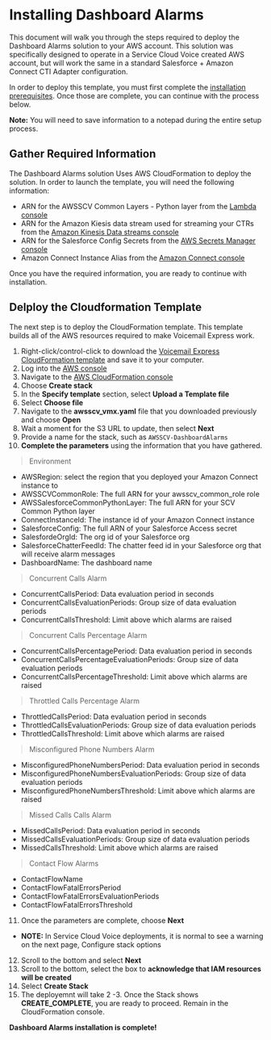 # Installing Dashboard Alarms
This document will walk you through the steps required to deploy the Dashboard Alarms solution to your AWS account. This solution was specifically designed to operate in a Service Cloud Voice created AWS account, but will work the same in a standard Salesforce + Amazon Connect CTI Adapter configuration.

In order to deploy this template, you must first complete the [installation prerequisites](dashboard_alarms_prerequisites.md). Once those are complete, you can continue with the process below.

**Note:** You will need to save information to a notepad during the entire setup process.

## Gather Required Information
The Dashboard Alarms solution Uses AWS CloudFormation to deploy the solution. In order to launch the template, you will need the following information:
- ARN for the AWSSCV Common Layers - Python layer from the [Lambda console](https://console.aws.amazon.com/lambda/home)
- ARN for the Amazon Kiesis data stream used for streaming your CTRs from the [Amazon Kinesis Data streams console](https://console.aws.amazon.com/kinesis/home)
- ARN for the Salesforce Config Secrets from the [AWS Secrets Manager console](https://console.aws.amazon.com/secretsmanager/home)
- Amazon Connect Instance Alias from the [Amazon Connect console](https://console.aws.amazon.com/connect/home)

Once you have the required information, you are ready to continue with installation.

## Delploy the Cloudformation Template
The next step is to deploy the CloudFormation template. This template builds all of the AWS resources required to make Voicemail Express work.
1. Right-click/control-click to download the [Voicemail Express CloudFormation template](https://raw.githubusercontent.com/amazon-connect/amazon-connect-salesforce-scv/master/Solutions/AWSSCV-DashboardAlarms/CloudFormation/awsscv_connect_dashboard_alarms.yaml) and save it to your computer. 
2. Log into the [AWS console](https://console.aws.amazon.com/console/home)
3. Navigate to the [AWS CloudFormation console](https://console.aws.amazon.com/cloudformation/home)
4. Choose **Create stack**
5. In the **Specify template** section, select **Upload a Template file**
6. Select **Choose file**
7. Navigate to the **awsscv_vmx.yaml** file that you downloaded previously and choose **Open**
8. Wait a moment for the S3 URL to update, then select **Next**
9. Provide a name for the stack, such as `AWSSCV-DashboardAlarms`
10. **Complete the parameters** using the information that you have gathered.
>Environment
- AWSRegion: select the region that you deployed your Amazon Connect instance to
- AWSSCVCommonRole: The full ARN for your awsscv_common_role role
- AWSSalesforceCommonPythonLayer: The full ARN for your SCV Common Python layer
- ConnectInstanceId: The instance id of your Amazon Connect instance
- SalesforceConfig: The full ARN of your Salesforce Access secret
- SalesfordeOrgId: The org id of your Salesforce org
- SalesforceChatterFeedId: The chatter feed id in your Salesforce org that will receive alarm messages
- DashboardName: The dashboard name
  
> Concurrent Calls Alarm
- ConcurrentCallsPeriod: Data evaluation period in seconds
- ConcurrentCallsEvaluationPeriods: Group size of data evaluation periods
- ConcurrentCallsThreshold: Limit above which alarms are raised

> Concurrent Calls Percentage Alarm
- ConcurrentCallsPercentagePeriod: Data evaluation period in seconds
- ConcurrentCallsPercentageEvaluationPeriods: Group size of data evaluation periods
- ConcurrentCallsPercentageThreshold: Limit above which alarms are raised

> Throttled Calls Percentage Alarm
- ThrottledCallsPeriod: Data evaluation period in seconds
- ThrottledCallsEvaluationPeriods: Group size of data evaluation periods
- ThrottledCallsThreshold: Limit above which alarms are raised

> Misconfigured Phone Numbers Alarm
- MisconfiguredPhoneNumbersPeriod: Data evaluation period in seconds
- MisconfiguredPhoneNumbersEvaluationPeriods: Group size of data evaluation periods
- MisconfiguredPhoneNumbersThreshold: Limit above which alarms are raised

> Missed Calls Calls Alarm
- MissedCallsPeriod: Data evaluation period in seconds
- MissedCallsEvaluationPeriods: Group size of data evaluation periods
- MissedCallsThreshold: Limit above which alarms are raised

> Contact Flow Alarms
- ContactFlowName
- ContactFlowFatalErrorsPeriod
- ContactFlowFatalErrorsEvaluationPeriods
- ContactFlowFatalErrorsThreshold

11. Once the parameters are complete, choose **Next**
- **NOTE:** In Service Cloud Voice deployments, it is normal to see a warning on the next page, Configure stack options
12.	Scroll to the bottom and select **Next**
13.	Scroll to the bottom, select the box to **acknowledge that IAM resources will be created**
14. Select **Create Stack**
15. The deployemnt will take 2 -3. Once the Stack shows **CREATE_COMPLETE**, you are ready to proceed. Remain in the CloudFormation console.

**Dashboard Alarms installation is complete!**
